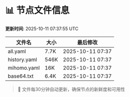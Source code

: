 # 📊 节点文件信息

**更新时间**: 2025-10-11 07:37:55 UTC

| 文件名 | 大小 | 最后修改 |
|--------|------|----------|
| all.yaml | 7.7K | 2025-10-11 07:37 |
| history.yaml | 546K | 2025-10-11 07:37 |
| mihomo.yaml | 16K | 2025-10-11 07:37 |
| base64.txt | 6.4K | 2025-10-11 07:37 |

> 🔄 文件每30分钟自动更新，确保节点的新鲜度和可用性
